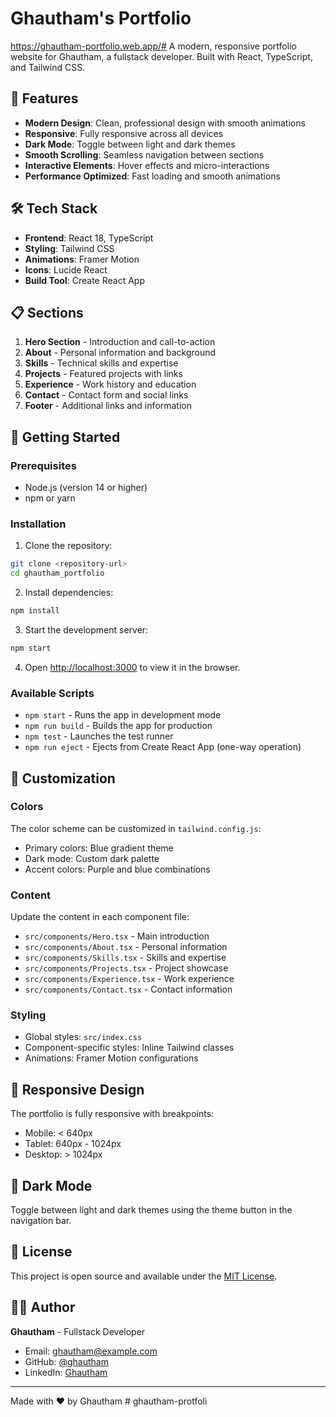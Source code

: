 # Ghautham's Portfolio
https://ghautham-portfolio.web.app/#
A modern, responsive portfolio website for Ghautham, a fullstack developer. Built with React, TypeScript, and Tailwind CSS.

## 🚀 Features

- **Modern Design**: Clean, professional design with smooth animations
- **Responsive**: Fully responsive across all devices
- **Dark Mode**: Toggle between light and dark themes
- **Smooth Scrolling**: Seamless navigation between sections
- **Interactive Elements**: Hover effects and micro-interactions
- **Performance Optimized**: Fast loading and smooth animations

## 🛠️ Tech Stack

- **Frontend**: React 18, TypeScript
- **Styling**: Tailwind CSS
- **Animations**: Framer Motion
- **Icons**: Lucide React
- **Build Tool**: Create React App

## 📋 Sections

1. **Hero Section** - Introduction and call-to-action
2. **About** - Personal information and background
3. **Skills** - Technical skills and expertise
4. **Projects** - Featured projects with links
5. **Experience** - Work history and education
6. **Contact** - Contact form and social links
7. **Footer** - Additional links and information

## 🚀 Getting Started

### Prerequisites

- Node.js (version 14 or higher)
- npm or yarn

### Installation

1. Clone the repository:
```bash
git clone <repository-url>
cd ghautham_portfolio
```

2. Install dependencies:
```bash
npm install
```

3. Start the development server:
```bash
npm start
```

4. Open [http://localhost:3000](http://localhost:3000) to view it in the browser.

### Available Scripts

- `npm start` - Runs the app in development mode
- `npm run build` - Builds the app for production
- `npm test` - Launches the test runner
- `npm run eject` - Ejects from Create React App (one-way operation)

## 🎨 Customization

### Colors
The color scheme can be customized in `tailwind.config.js`:
- Primary colors: Blue gradient theme
- Dark mode: Custom dark palette
- Accent colors: Purple and blue combinations

### Content
Update the content in each component file:
- `src/components/Hero.tsx` - Main introduction
- `src/components/About.tsx` - Personal information
- `src/components/Skills.tsx` - Skills and expertise
- `src/components/Projects.tsx` - Project showcase
- `src/components/Experience.tsx` - Work experience
- `src/components/Contact.tsx` - Contact information

### Styling
- Global styles: `src/index.css`
- Component-specific styles: Inline Tailwind classes
- Animations: Framer Motion configurations

## 📱 Responsive Design

The portfolio is fully responsive with breakpoints:
- Mobile: < 640px
- Tablet: 640px - 1024px
- Desktop: > 1024px

## 🌙 Dark Mode

Toggle between light and dark themes using the theme button in the navigation bar.

## 📄 License

This project is open source and available under the [MIT License](LICENSE).

## 👨‍💻 Author

**Ghautham** - Fullstack Developer
- Email: ghautham@example.com
- GitHub: [@ghautham](https://github.com/ghautham)
- LinkedIn: [Ghautham](https://linkedin.com/in/ghautham)

---

Made with ❤️ by Ghautham #   g h a u t h a m - p r o t f o l i 
 
 
